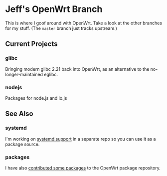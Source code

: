 # Jeff's OpenWrt Branch

This is where I goof around with OpenWrt. Take a look at the other branches for my stuff. (The `master` branch just tracks upstream.)


## Current Projects

### glibc

Bringing modern glibc 2.21 back into OpenWrt, as an alternative to the no-longer-maintained eglibc.

### nodejs

Packages for node.js and io.js


## See Also

### systemd

I'm working on [systemd support](https://github.com/jdub/openwrt-systemd) in a separate repo so you can use it as a package source.

### packages

I have also [contributed some packages](https://github.com/jdub/openwrt-packages) to the OpenWrt package repository.
